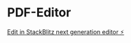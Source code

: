 # PDF-Editor

[Edit in StackBlitz next generation editor ⚡️](https://stackblitz.com/~/github.com/MartinPSDev/PDF-Editor)